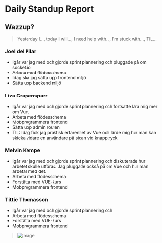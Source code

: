 # Daily Standup Report

## Wazzup?
> Yesterday I…, today I will…, I need help with…, I'm stuck with…, TIL…

### Joel del Pilar
- Igår var jag med och gjorde sprint plannering och pluggade på om socket.io
- Arbeta med flödesschema
- Idag ska jag sätta upp frontend miljö
- Sätta upp backend miljö

### Liza Grapensparr
- Igår var jag med och gjorde sprint plannering och fortsatte lära mig mer om Vue.
- Arbeta med flödesschema
- Mobprogrammera frontend 
- Sätta upp admin routen
- TIL: Idag fick jag praktisk erfarenhet av Vue och lärde mig hur man kan skicka vidare en användare på sidan vid knapptryck

### Melvin Kempe
- Igår var jag med och gjorde sprint plannering och diskuterade hur arbetet skulle utföras. Jag pluggade också på om Vue och hur man arbetar med det. 
- Arbeta med flödesschema
- Forstätta med VUE-kurs
- Mobprogrammera frontend 

### Tittie Thomasson
- Igår var jag med och gjorde sprint plannering och 
- Arbeta med flödesschema
- Forstätta med VUE-kurs
- Mobprogrammera frontend


> ![image](https://user-images.githubusercontent.com/71075458/236216313-1d1bf743-02c9-4439-8702-8a1a5a5cd8ce.png)

